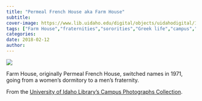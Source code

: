 ```yaml
---
title: "Permeal French House aka Farm House"
subtitle: 
cover-image: https://www.lib.uidaho.edu/digital/objects/uidahodigital/170801410447.jpg
tags: ["Farm House","fraternities","sororities","Greek life","campus","dormitories","buildings","Permeal French"]
categories: 
date: 2018-02-12
author: 
---
```


<p><img class="img-fluid" class="img-fluid" class="img-fluid"  src="https://www.lib.uidaho.edu/digital/objects/uidahodigital/170801410447.jpg " /></p>
<div class="mt-3">
 <p>Farm House, originally Permeal French House, switched names in 1971, going from a women’s dormitory to a men’s fraternity. </p>
 <p>From the <a href="https://www.lib.uidaho.edu/digital/campus/map.html" target="_blank">University of Idaho Library’s Campus Photographs Collection</a>. </p> 
</div>
